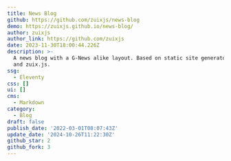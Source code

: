 ```yaml
---
title: News Blog
github: https://github.com/zuixjs/news-blog
demo: https://zuixjs.github.io/news-blog/
author: zuixjs
author_link: https://github.com/zuixjs
date: 2023-11-30T18:00:44.226Z
description: >-
  A news blog with a G-News alike layout. Based on static site generator 11ty
  and zuix.js.
ssg:
  - Eleventy
css: []
ui: []
cms:
  - Markdown
category:
  - Blog
draft: false
publish_date: '2022-03-01T08:07:43Z'
update_date: '2024-10-26T11:22:30Z'
github_star: 2
github_fork: 3
---
```

